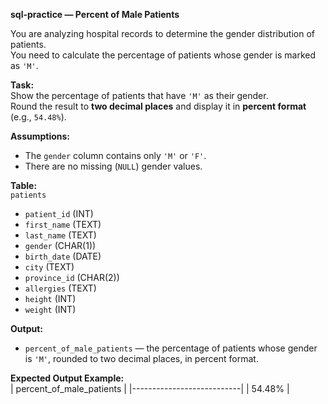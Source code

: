 **sql-practice — Percent of Male Patients**

You are analyzing hospital records to determine the gender distribution of patients.  
You need to calculate the percentage of patients whose gender is marked as `'M'`.

**Task:**  
Show the percentage of patients that have `'M'` as their gender.  
Round the result to **two decimal places** and display it in **percent format** (e.g., `54.48%`).

**Assumptions:**  
- The `gender` column contains only `'M'` or `'F'`.  
- There are no missing (`NULL`) gender values.

**Table:**  
`patients`  
- `patient_id` (INT)  
- `first_name` (TEXT)  
- `last_name` (TEXT)  
- `gender` (CHAR(1))  
- `birth_date` (DATE)  
- `city` (TEXT)  
- `province_id` (CHAR(2))  
- `allergies` (TEXT)  
- `height` (INT)  
- `weight` (INT)  

**Output:**  
- `percent_of_male_patients` — the percentage of patients whose gender is `'M'`, rounded to two decimal places, in percent format.  

**Expected Output Example:**  
| percent_of_male_patients |
|---------------------------|
| 54.48%                   |

